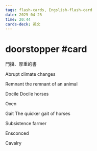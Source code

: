 ```yaml
---
tags: flash-cards, Engslish-flash-card
date: 2025-04-25
time: 20:44
cards-deck: 英文
---
```


# doorstopper #card 
門擋、厚重的書

Abrupt climate changes

Remnant
the remnant of an animal

Docile
Docile horses

Oxen

Gait
The quicker gait of horses

Subsistence farmer

Ensconced 

Cavalry
